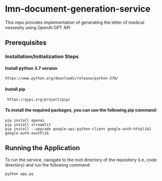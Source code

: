 # lmn-document-generation-service

This repo provides implementation of generating the letter of medical nessesity using OpenAI GPT API

## Prerequisites

### Installation/Initialization Steps
#### Install python 3.7 version
```
https://www.python.org/downloads/release/python-370/
```

#### Install pip
```
 https://pypi.org/project/pip/
 ```


#### To install the required packages, you can use the following pip command:
 
```
pip install openai
pip install streamlit
pip install --upgrade google-api-python-client google-auth-httplib2 google-auth-oauthlib
```

## Running the Application
To run the service, navigate to the root directory of the repository (i.e, code directory) and run the following command:

```
python app.py
```